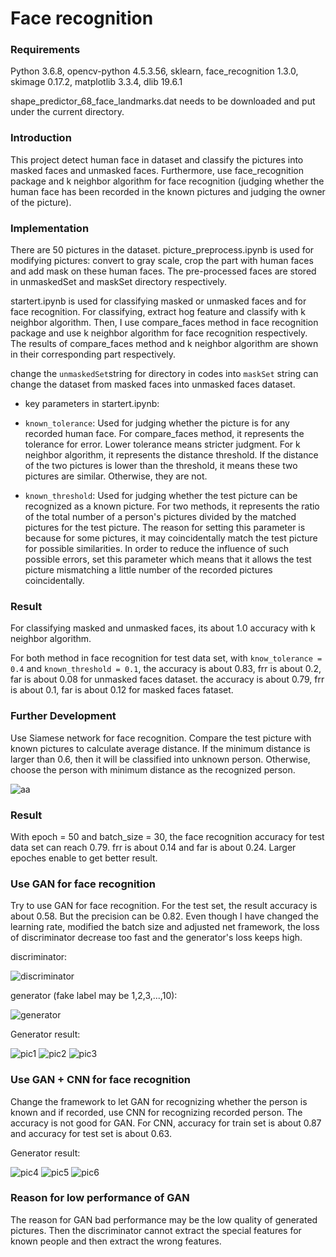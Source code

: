 # Face recognition
### Requirements

Python 3.6.8, opencv-python 4.5.3.56, sklearn, face_recognition 1.3.0, skimage 0.17.2, matplotlib 3.3.4, dlib 19.6.1

shape_predictor_68_face_landmarks.dat needs to be downloaded and put under the current directory.

### Introduction

This project detect human face in dataset and classify the pictures into masked faces and unmasked faces. Furthermore, use face_recognition package and k neighbor algorithm for face recognition (judging whether the human face has been recorded in the known pictures and judging the owner of the picture).

### Implementation

There are 50 pictures in the dataset. picture_preprocess.ipynb is used for modifying pictures: convert to gray scale, crop the part with human faces and add mask on these human faces. The pre-processed faces are stored in unmaskedSet and maskSet directory respectively.

startert.ipynb is used for classifying masked or unmasked faces and for face recognition. For classifying, extract hog feature and classify with k neighbor algorithm. Then, I use compare_faces method in face recognition package and use k neighbor algorithm for face recognition respectively. The results of compare_faces method and k neighbor algorithm are shown in their corresponding part respectively.

change the `unmaskedSet`string for directory in codes into `maskSet` string can change the dataset from masked faces into unmasked faces dataset.

- key parameters in startert.ipynb:

- `known_tolerance`: Used for judging whether the picture is for any recorded human face. For compare_faces method, it represents the tolerance for error. Lower tolerance means stricter judgment. For k neighbor algorithm, it represents the distance threshold. If the distance of the two pictures is lower than the threshold, it means these two pictures are similar. Otherwise, they are not.

- `known_threshold`: Used for judging whether the test picture can be recognized as a known picture. For two methods, it represents the ratio of the total number of a person's pictures divided by the matched pictures for the test picture. The reason for setting this parameter is because for some pictures, it may coincidentally match the test picture for possible similarities. In order to reduce the influence of such possible errors, set this parameter which means that it allows the test picture mismatching a little number of the recorded pictures coincidentally.

### Result

For classifying masked and unmasked faces, its about 1.0 accuracy with k neighbor algorithm.

For both method in face recognition for test data set, with `know_tolerance = 0.4` and `known_threshold = 0.1`, the accuracy is about 0.83, frr is about 0.2, far is about 0.08 for unmasked faces dataset. the accuracy is about 0.79, frr is about 0.1, far is about 0.12 for masked faces fataset.

### Further Development

Use Siamese network for face recognition. Compare the test picture with known pictures to calculate average distance. If the minimum distance is larger than 0.6, then it will be classified into unknown person. Otherwise, choose the person with minimum distance as the recognized person.

![aa](./picture/aa.png)

### Result

With epoch = 50 and batch_size = 30, the face recognition accuracy for test data set can reach 0.79. frr is about 0.14 and far is about 0.24. Larger epoches enable to get better result.

### Use GAN for face recognition

Try to use GAN for face recognition. For the test set, the result accuracy is about 0.58. But the precision can be 0.82. Even though I have changed the learning rate, modified the batch size and adjusted net framework, the loss of discriminator decrease too fast and the generator's loss keeps high. 

discriminator:

![discriminator](./picture/discriminator.png)

generator (fake label may be 1,2,3,...,10):

![generator](./picture/generator.png)

Generator result:

![pic1](./picture/pic1.png) ![pic2](./picture/pic2.png) ![pic3](./picture/pic3.png)

### Use GAN + CNN for face recognition

Change the framework to let GAN for recognizing whether the person is known and if recorded, use CNN for recognizing recorded person. The accuracy is not good for GAN. For CNN, accuracy for train set is about 0.87 and accuracy for test set is about 0.63. 

Generator result:

![pic4](./picture/pic4.png) ![pic5](./picture/pic5.png) ![pic6](./picture/pic6.png)

### Reason for low performance of GAN

The reason for GAN bad performance may be the low quality of generated pictures. Then the discriminator cannot extract the special features for known people and then extract the wrong features.
